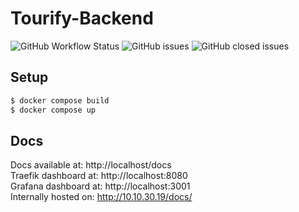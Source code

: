 # Tourify-Backend

![GitHub Workflow Status](https://img.shields.io/github/workflow/status/tourifyDevelopment/backend/CI)
![GitHub issues](https://img.shields.io/github/issues-raw/tourifyDevelopment/backend)
![GitHub closed issues](https://img.shields.io/github/issues-closed-raw/tourifyDevelopment/backend)


## Setup

```bash
$ docker compose build
$ docker compose up
```

## Docs
Docs available at: http://localhost/docs  
Traefik dashboard at: http://localhost:8080  
Grafana dashboard at: http://localhost:3001  
Internally hosted on: http://10.10.30.19/docs/
